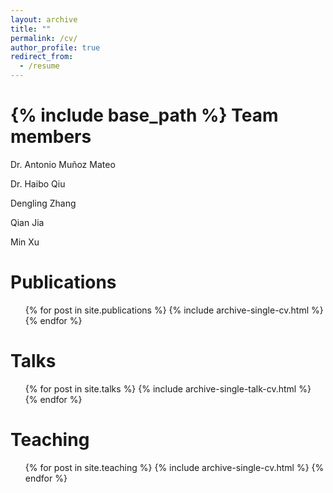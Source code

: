 ```yaml
---
layout: archive
title: ""
permalink: /cv/
author_profile: true
redirect_from:
  - /resume
---
```


{% include base_path %}
Team members
======
Dr. Antonio Muñoz Mateo

Dr. Haibo Qiu

Dengling Zhang

Qian Jia

Min Xu

Publications
======
  <ul>{% for post in site.publications %}
    {% include archive-single-cv.html %}
  {% endfor %}</ul>
  
Talks
======
  <ul>{% for post in site.talks %}
    {% include archive-single-talk-cv.html %}
  {% endfor %}</ul>
  
Teaching
======
  <ul>{% for post in site.teaching %}
    {% include archive-single-cv.html %}
  {% endfor %}</ul>
  

